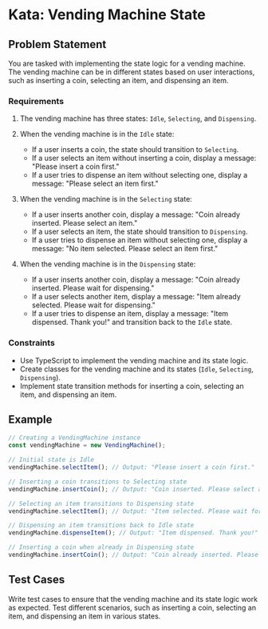 # Kata: Vending Machine State

## Problem Statement

You are tasked with implementing the state logic for a vending machine. The vending machine can be in different states based on user interactions, such as inserting a coin, selecting an item, and dispensing an item.

### Requirements

1. The vending machine has three states: `Idle`, `Selecting`, and `Dispensing`.

2. When the vending machine is in the `Idle` state:
   - If a user inserts a coin, the state should transition to `Selecting`.
   - If a user selects an item without inserting a coin, display a message: "Please insert a coin first."
   - If a user tries to dispense an item without selecting one, display a message: "Please select an item first."

3. When the vending machine is in the `Selecting` state:
   - If a user inserts another coin, display a message: "Coin already inserted. Please select an item."
   - If a user selects an item, the state should transition to `Dispensing`.
   - If a user tries to dispense an item without selecting one, display a message: "No item selected. Please select an item first."

4. When the vending machine is in the `Dispensing` state:
   - If a user inserts another coin, display a message: "Coin already inserted. Please wait for dispensing."
   - If a user selects another item, display a message: "Item already selected. Please wait for dispensing."
   - If a user tries to dispense an item, display a message: "Item dispensed. Thank you!" and transition back to the `Idle` state.

### Constraints

- Use TypeScript to implement the vending machine and its state logic.
- Create classes for the vending machine and its states (`Idle`, `Selecting`, `Dispensing`).
- Implement state transition methods for inserting a coin, selecting an item, and dispensing an item.

## Example

```typescript
// Creating a VendingMachine instance
const vendingMachine = new VendingMachine();

// Initial state is Idle
vendingMachine.selectItem(); // Output: "Please insert a coin first."

// Inserting a coin transitions to Selecting state
vendingMachine.insertCoin(); // Output: "Coin inserted. Please select an item."

// Selecting an item transitions to Dispensing state
vendingMachine.selectItem(); // Output: "Item selected. Please wait for dispensing."

// Dispensing an item transitions back to Idle state
vendingMachine.dispenseItem(); // Output: "Item dispensed. Thank you!"

// Inserting a coin when already in Dispensing state
vendingMachine.insertCoin(); // Output: "Coin already inserted. Please wait for dispensing."
```

## Test Cases

Write test cases to ensure that the vending machine and its state logic work as expected. Test different scenarios, such as inserting a coin, selecting an item, and dispensing an item in various states.
